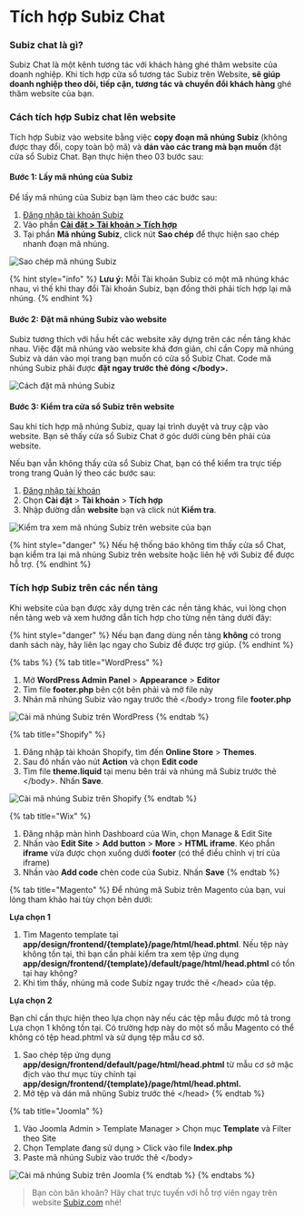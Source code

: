 # Tích hợp Subiz Chat

### Subiz chat là gì?

Subiz Chat là một kênh tương tác với khách hàng ghé thăm website của doanh nghiệp. Khi tích hợp cửa sổ tương tác Subiz trên Website, **sẽ giúp doanh nghiệp theo dõi, tiếp cận, tương tác và chuyển đổi khách hàng** ghé thăm website của bạn.

### Cách tích hợp Subiz chat lên website

Tích hợp Subiz vào website bằng việc **copy đoạn mã nhúng Subiz** \(không được thay đổi, copy toàn bộ mã\) và **dán vào các trang mà bạn muốn** đặt cửa sổ Subiz Chat. Bạn thực hiện theo 03 bước sau:

#### Bước 1: Lấy mã nhúng của Subiz

Để lấy mã nhúng của Subiz bạn làm theo các bước sau:

1. [Đăng nhập tài khoản Subiz](http://app.subiz.com/)
2. Vào phần [**Cài đặt &gt; Tài khoản &gt; Tích hợp**](https://app.subiz.com/settings/install)
3. Tại phần **Mã nhúng Subiz**, click nút **Sao chép** để thực hiện sao chép nhanh đoạn mã nhúng.

![Sao ch&#xE9;p m&#xE3; nh&#xFA;ng Subiz](../../../.gitbook/assets/copy-embed-code.png)

{% hint style="info" %}
**Lưu ý:** Mỗi Tài khoản Subiz có một mã nhúng khác nhau, vì thế khi thay đổi Tài khoản Subiz, bạn đồng thời phải tích hợp lại mã nhúng.
{% endhint %}

#### Bước 2: Đặt mã nhúng Subiz vào website

Subiz tương thích với hầu hết các website xây dựng trên các nền tảng khác nhau. Việc đặt mã nhúng vào website khá đơn giản, chỉ cần Copy mã nhúng Subiz và dán vào mọi trang bạn muốn có cửa sổ Subiz Chat. Code mã nhúng Subiz phải được **đặt ngay trước thẻ đóng &lt;/body&gt;.**

![C&#xE1;ch &#x111;&#x1EB7;t m&#xE3; nh&#xFA;ng Subiz](../../../.gitbook/assets/embedcode.gif)

#### Bước 3: Kiểm tra cửa sổ Subiz trên website

Sau khi tích hợp mã nhúng Subiz, quay lại trình duyệt và truy cập vào website. Bạn sẽ thấy cửa sổ Subiz Chat ở góc dưới cùng bên phải của website.

Nếu bạn vẫn không thấy cửa sổ Subiz Chat, bạn có thể kiểm tra trực tiếp trong trang Quản lý theo các bước sau:

1. [Đăng nhập tài khoản](http://app.subiz.com/)​
2. Chọn **Cài đặt** &gt; **Tài khoản** &gt; **Tích hợp**
3. Nhập đường dẫn **website** bạn và click nút **Kiểm tra**.

![Ki&#x1EC3;m tra xem m&#xE3; nh&#xFA;ng Subiz tr&#xEA;n website c&#x1EE7;a b&#x1EA1;n](../../../.gitbook/assets/kiem-tra-cai-ma-nhung.png)

{% hint style="danger" %}
Nếu hệ thống báo không tìm thấy cửa sổ Chat, bạn kiểm tra lại mã nhúng Subiz trên website hoặc liên hệ với Subiz để được hỗ trợ.
{% endhint %}

### Tích hợp Subiz trên các nền tảng

Khi website của bạn được xây dựng trên các nền tảng khác, vui lòng chọn nền tảng web và xem hướng dẫn tích hợp cho từng nền tảng dưới đây:

{% hint style="danger" %}
Nếu bạn đang dùng nền tảng **không** có trong danh sách này, hãy liên lạc ngay cho Subiz để được trợ giúp.
{% endhint %}

{% tabs %}
{% tab title="WordPress" %}
1. Mở **WordPress Admin Panel** &gt; **Appearance** &gt; **Editor**
2. Tìm file **footer.php** bên cột bên phải và mở file này
3. Nhán mã nhúng Subiz vào ngay trước thẻ &lt;/body&gt; trong file **footer.php**

![C&#xE0;i m&#xE3; nh&#xFA;ng Subiz tr&#xEA;n WordPress](../../../.gitbook/assets/cai-subiz-wordpress.png)
{% endtab %}

{% tab title="Shopify" %}
1. Đăng nhập tài khoản Shopify, tìm đến **Online Store** &gt; **Themes**.
2. Sau đó nhấn vào nút **Action** và chọn **Edit code**
3. Tìm file **theme.liquid** tại menu bên trái và nhúng mã Subiz trước thẻ &lt;/body&gt;. Nhấn **Save**.

![C&#xE0;i m&#xE3; nh&#xFA;ng Subiz tr&#xEA;n Shopify](../../../.gitbook/assets/spotify-1.gif)
{% endtab %}

{% tab title="Wix" %}
1. Đăng nhập màn hình Dashboard của Win, chọn Manage & Edit Site
2. Nhấn vào **Edit Site** &gt; **Add button** &gt; **More** &gt; **HTML iframe**. Kéo phần **iframe** vừa được chọn xuống dưới **footer** \(có thể điều chỉnh vị trí của iframe\)
3. Nhần vào **Add code**  chèn code của Subiz. Nhấn **Save**
{% endtab %}

{% tab title="Magento" %}
Để nhúng mã Subiz trên Magento của bạn, vui lòng tham khảo hai tùy chọn bên dưới:

**Lựa chọn 1**

1. Tìm Magento template tại **app/design/frontend/{template}/page/html/head.phtml**. Nếu tệp này không tồn tại, thì bạn cần phải kiểm tra xem tệp ứng dụng **app/design/frontend/{template}/default/page/html/head.phtml** có tồn tại hay không?
2. Khi tìm thấy, nhúng mã code Subiz ngay trước thẻ &lt;/head&gt; của tệp.

**Lựa chọn 2**

Bạn chỉ cần thực hiện theo lựa chọn này nếu các tệp mẫu được mô tả trong Lựa chọn 1 không tồn tại. Có trường hợp này do một số mẫu Magento có thể không có tệp head.phtml và sử dụng tệp mẫu cơ sở.

1. Sao chép tệp ứng dụng **app/design/frontend/default/page/html/head.phtml** từ mẫu cơ sở mặc địch vào thư mục tùy chỉnh tại **app/design/frontend/{template}/page/html/head.phtml.**
2. Mở tệp và dán mã nhũng Subiz trước thẻ &lt;/head&gt;
{% endtab %}

{% tab title="Joomla" %}
1. Vào Joomla Admin &gt; Template Manager &gt; Chọn mục **Template** và Filter theo Site 
2. Chọn Template đang sử dụng &gt; Click vào file **Index.php**
3. Paste mã nhúng Subiz vào trước thẻ &lt;/body&gt;

![C&#xE0;i m&#xE3; nh&#xFA;ng Subiz tr&#xEA;n Joomla](../../../.gitbook/assets/joomla2.gif)
{% endtab %}
{% endtabs %}

> Bạn còn băn khoăn? Hãy chat trực tuyến với hỗ trợ viên ngay trên website [Subiz.com](https://subiz.com/vi/feature.html) nhé!

